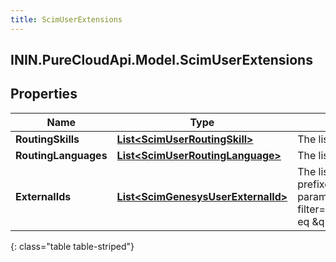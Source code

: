 ```yaml
---
title: ScimUserExtensions
---
```

## ININ.PureCloudApi.Model.ScimUserExtensions

## Properties

|Name | Type | Description | Notes|
|------------ | ------------- | ------------- | -------------|
| **RoutingSkills** | [**List&lt;ScimUserRoutingSkill&gt;**](ScimUserRoutingSkill.html) | The list of routing skills assigned to a user. Maximum 50 skills. | [optional] |
| **RoutingLanguages** | [**List&lt;ScimUserRoutingLanguage&gt;**](ScimUserRoutingLanguage.html) | The list of routing languages assigned to a user. Maximum 50 languages. | [optional] |
| **ExternalIds** | [**List&lt;ScimGenesysUserExternalId&gt;**](ScimGenesysUserExternalId.html) | The list of external identifiers assigned to user. Always includes an immutable SCIM authority prefixed with \&quot;x-pc:scimv2:v1\&quot;. ExternalIds are searchable with complex filter query parameter using &#39;authority&#39; and &#39;value&#39;, e.g., filter=urn:ietf:params:scim:schemas:extension:genesys:purecloud:2.0:User:externalIds[authority eq \&quot;matchAuthName\&quot; and value eq \&quot;matchingExternalKeyValue\&quot;]. | [optional] |
{: class="table table-striped"}


